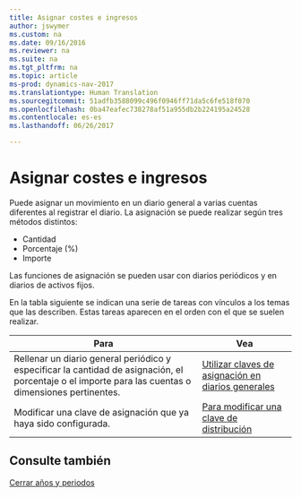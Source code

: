 ```yaml
---
title: Asignar costes e ingresos
author: jswymer
ms.custom: na
ms.date: 09/16/2016
ms.reviewer: na
ms.suite: na
ms.tgt_pltfrm: na
ms.topic: article
ms-prod: dynamics-nav-2017
ms.translationtype: Human Translation
ms.sourcegitcommit: 51adfb3588099c496f0946ff71da5c6fe518f070
ms.openlocfilehash: 0ba47eafec738278af51a955db2b224195a24528
ms.contentlocale: es-es
ms.lasthandoff: 06/26/2017

---
```

# <a name="allocate-costs-and-income"></a>Asignar costes e ingresos
Puede asignar un movimiento en un diario general a varias cuentas diferentes al registrar el diario. La asignación se puede realizar según tres métodos distintos:

- Cantidad
- Porcentaje (%)
- Importe

Las funciones de asignación se pueden usar con diarios periódicos y en diarios de activos fijos.
<!--You can also distribute the cost or revenue of a line to an intercompany partner when you post a sales or purchase document. When you post the document, a line will be posted in your general journal, and a corresponding line will be created in the intercompany outbox.-->

En la tabla siguiente se indican una serie de tareas con vínculos a los temas que las describen. Estas tareas aparecen en el orden con el que se suelen realizar.

|Para |Vea |
|---|----|
|Rellenar un diario general periódico y especificar la cantidad de asignación, el porcentaje o el importe para las cuentas o dimensiones pertinentes.|[Utilizar claves de asignación en diarios generales](ui-how-use-allocation-keys-general-journals.md)|
|Modificar una clave de asignación que ya haya sido configurada.|[Para modificar una clave de distribución](ui-how-use-allocation-keys-general-journals.md)|

## <a name="see-also"></a>Consulte también
[Cerrar años y periodos](year-close-years-periods.md)


